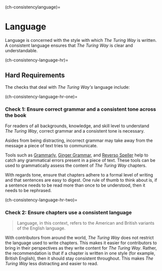 (ch-consistencylanguage)=
# Language

Language is concerned with the style with which _The Turing Way_ is written.
A consistent language ensures that _The Turing Way_ is clear and understandable.

(ch-consistency-language-hr)=
## Hard Requirements

The checks that deal with _The Turing Way's_ language include: 

(ch-consistency-language-hr-one)=
### Check 1: Ensure correct grammar and a consistent tone across the book

For readers of all backgrounds, knowledge, and skill level to understand _The Turing Way_, correct grammar and a consistent tone is necessary.

Asides from being distracting, incorrect grammar may take away from the message a piece of text tries to communicate.

Tools such as [Grammarly](www.grammarly.com), [Ginger Grammar](https://www.gingersoftware.com/grammarcheck), and [Reverso Speller](https://www.reverso.net/spell-checker/english-spelling-grammar/) help to catch any grammatical errors present in a piece of text. 
These tools can be used to grammatically assess the content of _The Turing Way_ chapters.

With regards tone, ensure that chapters adhere to a formal level of writing and that sentences are easy to digest.
One rule of thumb to think about is, if a sentence needs to be read more than once to be understood, then it needs to be rephrased.

(ch-consistency-language-hr-two)=
### Check 2: Ensure chapters use a consistent language

> Language, in this context, refers to the American and British variants of the English language.

With contributors from around the world, _The Turing Way_ does not restrict the language used to write chapters.
This makes it easier for contributors to bring in their perspectives as they write content for _The Turing Way_.
Rather, the recommendation is that if a chapter is written in one style (for example, British English), then it should stay consistent throughout. 
This makes _The Turing Way_ less distracting and easier to read.
